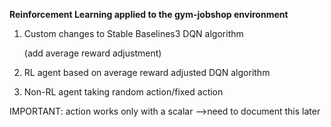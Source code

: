 **Reinforcement Learning applied to the gym-jobshop environment**
1. Custom changes to Stable Baselines3 DQN algorithm
    
    (add average reward adjustment)
2. RL agent based on average reward adjusted DQN algorithm
3. Non-RL agent taking random action/fixed action


IMPORTANT:
action works only with a scalar -->need to document
this later 

